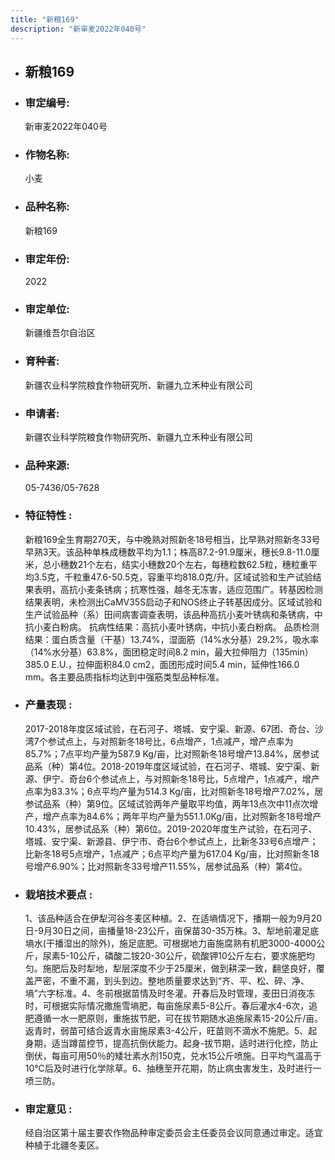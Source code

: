 ```yaml
---
title: "新粮169"
description: "新审麦2022年040号"
---
```

* ## 新粮169
* ###  审定编号:  
   新审麦2022年040号

*  ### 作物名称:  
   小麦

*   ###  品种名称: 
    新粮169

*   ### 审定年份: 
    2022

*   ### 审定单位:  
    新疆维吾尔自治区

*   ### 育种者:  
    新疆农业科学院粮食作物研究所、新疆九立禾种业有限公司

*   ### 申请者:  
    新疆农业科学院粮食作物研究所、新疆九立禾种业有限公司

*   ### 品种来源:  
    05-7436/05-7628

*   ### 特征特性 : 
    新粮169全生育期270天，与中晚熟对照新冬18号相当，比早熟对照新冬33号早熟3天。该品种单株成穗数平均为1.1；株高87.2-91.9厘米，穗长9.8-11.0厘米，总小穗数21个左右，结实小穗数20个左右，每穗粒数62.5粒，穗粒重平均3.5克，千粒重47.6-50.5克，容重平均818.0克/升。区域试验和生产试验结果表明，高抗小麦条锈病；抗寒性强，越冬无冻害，适应范围广。转基因检测结果表明，未检测出CaMV35S启动子和NOS终止子转基因成分。区域试验和生产试验品种（系）田间病害调查表明，该品种高抗小麦叶锈病和条锈病，中抗小麦白粉病。
抗病性结果：高抗小麦叶锈病，中抗小麦白粉病。
品质检测结果：蛋白质含量（干基）13.74%，湿面筋（14%水分基）29.2%，吸水率（14%水分基）63.8%，面团稳定时间8.2 min，最大拉伸阻力（135min）385.0 E.U.，拉伸面积84.0 cm2，面团形成时间5.4 min，延伸性166.0 mm。各主要品质指标均达到中强筋类型品种标准。

*   ### 产量表现 : 
    2017-2018年度区域试验，在石河子、塔城、安宁渠、新源、67团、奇台、沙湾7个参试点上，与对照新冬18号比，6点增产，1点减产，增产点率为85.7%；7点平均产量为587.9 Kg/亩，比对照新冬18号增产13.84%，居参试品系（种）第4位。2018-2019年度区域试验，在石河子、塔城、安宁渠、新源、伊宁、奇台6个参试点上，与对照新冬18号比，5点增产，1点减产，增产点率为83.3%；6点平均产量为514.3 Kg/亩，比对照新冬18号增产7.02%，居参试品系（种）第9位。区域试验两年产量取平均值，两年13点次中11点次增产，增产点率为84.6%；两年平均产量为551.1.0Kg/亩，比对照新冬18号增产10.43%，居参试品系（种）第6位。2019-2020年度生产试验，在石河子、塔城、安宁渠、新源县、伊宁市、奇台6个参试点上，比新冬33号6点增产；比新冬18号5点增产，1点减产；6点平均产量为617.04 Kg/亩，比对照新冬18号增产6.90%；比对照新冬33号增产11.55%，居参试品系（种）第4位。

*   ### 栽培技术要点 : 
    1、该品种适合在伊犁河谷冬麦区种植。2、在适墒情况下，播期一般为9月20日-9月30日之间，亩播量18-23公斤，亩保苗30-35万株。3、犁地前灌足底墒水(干播湿出的除外)，施足底肥。可根据地力亩施腐熟有机肥3000-4000公斤，尿素5-10公斤，磷酸二铵20-30公斤，硫酸钾10公斤左右，要求施肥均匀。施肥后及时犁地，犁层深度不少于25厘米，做到耕深一致，翻垡良好，覆盖严密，不重不漏，到头到边。整地质量要求达到“齐、平、松、碎、净、墒”六字标准。4、冬前根据苗情及时冬灌。开春后及时管理，麦田日消夜冻时，可根据实际情况撒施雪墒肥，每亩施尿素5-8公斤。春后灌水4-6次，追肥遵循一水一肥原则，重施拔节肥，可在拔节期随水追施尿素15-20公斤/亩。返青时，弱苗可结合返青水亩施尿素3-4公斤，旺苗则不滴水不施肥。5、起身期，适当蹲苗控节，提高抗倒伏能力。起身-拔节期，适时进行化控，防止倒伏，每亩可用50％的矮壮素水剂150克，兑水15公斤喷施。日平均气温高于10℃后及时进行化学除草。6、抽穗至开花期，防止病虫害发生，及时进行一喷三防。

*   ### 审定意见 : 
    经自治区第十届主要农作物品种审定委员会主任委员会议同意通过审定。适宜种植于北疆冬麦区。
